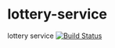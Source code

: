 # lottery-service
lottery service
[![Build Status](https://travis-ci.org/mercanil/lottery-service.svg?branch=main)](https://travis-ci.org/mercanil/lottery-service)